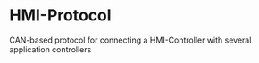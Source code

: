 # HMI-Protocol
CAN-based protocol for connecting a HMI-Controller with several application controllers
